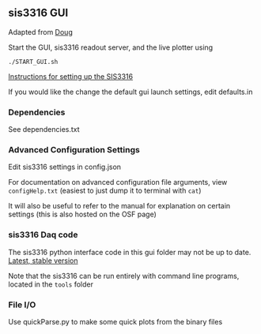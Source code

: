 ## sis3316 GUI ###

Adapted from [Doug](https://github.com/dougUCN/sis3316_gui)

Start the GUI, sis3316 readout server, and the live plotter using 

```
./START_GUI.sh
```

[Instructions for setting up the SIS3316](https://github.com/dougUCN/SIS3316)

If you would like the change the default gui launch settings, edit defaults.in

### Dependencies ###

See dependencies.txt

### Advanced Configuration Settings ###

Edit sis3316 settings in config.json

For documentation on advanced configuration file arguments, view `configHelp.txt` (easiest to just dump it to terminal with `cat`)

It will also be useful to refer to the manual for explanation on certain settings (this is also hosted on the OSF page)

### sis3316 Daq code ###

The sis3316 python interface code in this gui folder may not be up to date. [Latest, stable version](https://github.com/dougUCN/SIS3316)

Note that the sis3316 can be run entirely with command line programs, located in the `tools` folder

### File I/O ###

Use quickParse.py to make some quick plots from the binary files


